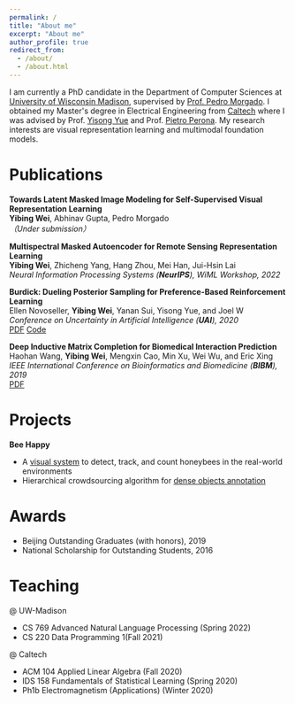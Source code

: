 ```yaml
---
permalink: /
title: "About me"
excerpt: "About me"
author_profile: true
redirect_from: 
  - /about/
  - /about.html
---
```


I am currently a PhD candidate in the Department of Computer Sciences at [University of Wisconsin Madison](https://www.cs.wisc.edu), supervised by [Prof. Pedro Morgado](https://pedro-morgado.github.io). I obtained my Master's degree in Electrical Engineering from [Caltech](https://www.ee.caltech.edu) where I was advised by Prof. [Yisong Yue](http://www.yisongyue.com) and Prof. [Pietro Perona](https://www.eas.caltech.edu/people/perona). My research interests are visual representation learning and multimodal foundation models. 

Publications
======

**Towards Latent Masked Image Modeling for Self-Supervised
Visual Representation Learning**  
**Yibing Wei**, Abhinav Gupta, Pedro Morgado  
*（Under submission）*

**Multispectral Masked
Autoencoder for Remote Sensing Representation Learning**  
**Yibing Wei**, Zhicheng Yang, Hang Zhou, Mei Han, Jui-Hsin Lai  
*Neural Information Processing Systems (**NeurIPS**), WiML Workshop, 2022*

**Burdick: Dueling Posterior Sampling for
Preference-Based Reinforcement Learning**    
Ellen Novoseller, **Yibing Wei**, Yanan Sui, Yisong Yue, and Joel W  
*Conference on Uncertainty in Artificial Intelligence (**UAI**), 2020*  
[PDF](https://arxiv.org/abs/1908.01289) [Code](https://github.com/ernovoseller/DuelingPosteriorSampling)

**Deep Inductive Matrix Completion
for Biomedical Interaction Prediction**  
Haohan Wang, **Yibing Wei**, Mengxin Cao, Min Xu, Wei Wu, and Eric Xing  
*IEEE International Conference on Bioinformatics and Biomedicine (**BIBM**), 2019*  
[PDF](https://ieeexplore.ieee.org/document/8983275)


Projects
======
**Bee Happy**  
- A [visual system](https://www.youtube.com/watch?v=e2AaZVANBX8) to detect, track, and count honeybees in the real-world environments  
- Hierarchical crowdsourcing algorithm for [dense objects annotation](https://github.com/yibingwei-1/Caltech-Honeybee) 


Awards
======
- Beijing Outstanding Graduates (with honors), 2019
- National Scholarship for Outstanding Students, 2016


Teaching
======
@ UW-Madison
-	CS 769 Advanced Natural Language Processing (Spring 2022) 
-	CS 220 Data Programming 1(Fall 2021) 

@ Caltech
-	ACM 104 Applied Linear Algebra (Fall 2020) 
-	IDS 158 Fundamentals of Statistical Learning (Spring 2020) 
-	Ph1b Electromagnetism (Applications) (Winter 2020) 
